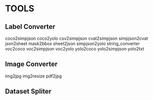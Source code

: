 <h1>TOOLS</h1>

<h2>Label Converter</h2>
coco2simpjson  
coco2yolo  
csv2simpjson  
cvat2simpjson  
simpjson2cvat  
json2sheet  
mask2bbox  
sheet2json  
simpjson2yolo  
string_converter  
voc2coco  
voc2simpjson  
voc2yolo  
yolo2coco  
yolo2simpjson  
yolo2txt  

<h2>Image Converter</h2>
img2jpg  
img2resize  
pdf2jpg  

<h2>Dataset Spliter</h2>
